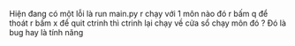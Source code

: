 Hiện đang có một lỗi là run main.py r chạy với 1 môn nào đó r bấm q để thoát r bấm x để quit ctrinh thì ctrinh lại chạy về cửa sổ chạy môn đó ? Đó là bug hay là tính năng